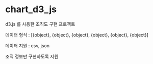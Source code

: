 # chart_d3_js
d3.js 를 사용한 조직도 구현 프로젝트


데이터 형식 : [{object}, {object}, {object}, {object}, {object}, {object}]


데이터 지원 : csv, json


조직 정보만 구현하도록 지원
